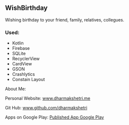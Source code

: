 ## WishBirthday

Wishing birthday to your friend, family, relatives, collegues.

### Used:

-  Kotlin
-  Firebase
-  SQLite
- RecyclerView
- CardView
- GSON
- Crashlytics
- Constain Layout

About Me:

Personal Website: www.dharmakshetri.me

Git Hub: www.github.com/dharmakshetri

Apps on Google Play: [Published App Google Play](https://play.google.com/store/search?q=kshetri%20dharma&pcampaignid=MKT-Other-global-all-co-prtnr-py-PartBadge-Mar2515-1)